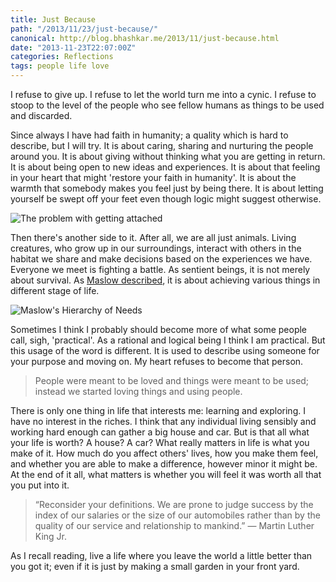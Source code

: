 ```yaml
---
title: Just Because
path: "/2013/11/23/just-because/"
canonical: http://blog.bhashkar.me/2013/11/just-because.html
date: "2013-11-23T22:07:00Z"
categories: Reflections
tags: people life love
---
```

I refuse to give up. I refuse to let the world turn me into a cynic. I refuse to stoop to the level of the people who see fellow humans as things to be used and discarded.

Since always I have had faith in humanity; a quality which is hard to describe, but I will try. It is about caring, sharing and nurturing the people around you.<span class="more"></span> It is about giving without thinking what you are getting in return. It is about being open to new ideas and experiences. It is about that feeling in your heart that might 'restore your faith in humanity'. It is about the warmth that somebody makes you feel just by being there. It is about letting yourself be swept off your feet even though logic might suggest otherwise.

![The problem with getting attached](http://qph.is.quoracdn.net/main-qimg-1bf11726154e8333d1a0b815388f35ac)

Then there's another side to it. After all, we are all just animals. Living creatures, who grow up in our surroundings, interact with others in the habitat we share and make decisions based on the experiences we have. Everyone we meet is fighting a battle. As sentient beings, it is not merely about survival. As <a href="https://en.wikipedia.org/wiki/Maslow's_hierarchy_of_needs" target="_blank">Maslow described</a>, it is about achieving various things in different stage of life.

![Maslow's Hierarchy of Needs](https://upload.wikimedia.org/wikipedia/commons/thumb/6/60/Maslow's_Hierarchy_of_Needs.svg/450px-Maslow's_Hierarchy_of_Needs.svg.png)

Sometimes I think I probably should become more of what some people call, sigh, 'practical'. As a rational and logical being I think I am practical. But this usage of the word is different. It is used to describe using someone for your purpose and moving on. My heart refuses to become that person.

> People were meant to be loved and things were meant to be used; instead we started loving things and using people.

There is only one thing in life that interests me: learning and exploring. I have no interest in the riches. I think that any individual living sensibly and working hard enough can gather a big house and car. But is that all what your life is worth? A house? A car? What really matters in life is what you make of it. How much do you affect others' lives, how you make them feel, and whether you are able to make a difference, however minor it might be. At the end of it all, what matters is whether you will feel it was worth all that you put into it.

> “Reconsider your definitions. We are prone to judge success by the index of our salaries or the size of our automobiles rather than by the quality of our service and relationship to mankind.”
> — Martin Luther King Jr.

As I recall reading, live a life where you leave the world a little better than you got it; even if it is just by making a small garden in your front yard.